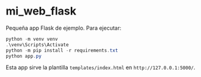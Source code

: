 # mi_web_flask

Pequeña app Flask de ejemplo. Para ejecutar:

```powershell
python -m venv venv
.\venv\Scripts\Activate
python -m pip install -r requirements.txt
python app.py
```

Esta app sirve la plantilla `templates/index.html` en `http://127.0.0.1:5000/`.
